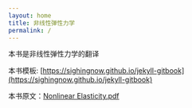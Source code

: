 ```yaml
---
layout: home
title: 非线性弹性力学
permalink: /
---
```


本书是非线性弹性力学的翻译

本书模板: [https://sighingnow.github.io/jekyll-gitbook](https://sighingnow.github.io/jekyll-gitbook)

本书原文：[Nonlinear Elasticity.pdf](https://github.com/shaoyaoqian/book-nonelinear-elasticity/raw/master/resources/Nonlinear%20Elasticity.pdf)

